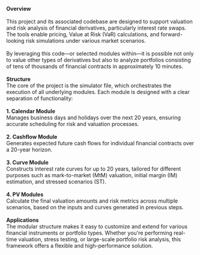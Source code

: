 **Overview**</br>
</br>
This project and its associated codebase are designed to support valuation and risk analysis of financial derivatives, particularly interest rate swaps. The tools enable pricing, Value at Risk (VaR) calculations, and forward-looking risk simulations under various market scenarios.</br>
</br>
By leveraging this code—or selected modules within—it is possible not only to value other types of derivatives but also to analyze portfolios consisting of tens of thousands of financial contracts in approximately 10 minutes.</br>
</br>
**Structure**</br>
The core of the project is the simulator file, which orchestrates the execution of all underlying modules. Each module is designed with a clear separation of functionality:</br>
</br>
**1. Calendar Module**</br>
Manages business days and holidays over the next 20 years, ensuring accurate scheduling for risk and valuation processes.</br>
</br>
**2. Cashflow Module**</br>
Generates expected future cash flows for individual financial contracts over a 20-year horizon.</br>
</br>
**3. Curve Module**</br>
Constructs interest rate curves for up to 20 years, tailored for different purposes such as mark-to-market (MtM) valuation, initial margin (IM) estimation, and stressed scenarios (ST).</br>
</br>
**4. PV Modules**</br>
Calculate the final valuation amounts and risk metrics across multiple scenarios, based on the inputs and curves generated in previous steps.</br>
</br>
**Applications**</br>
The modular structure makes it easy to customize and extend for various financial instruments or portfolio types. Whether you're performing real-time valuation, stress testing, or large-scale portfolio risk analysis, this framework offers a flexible and high-performance solution.

